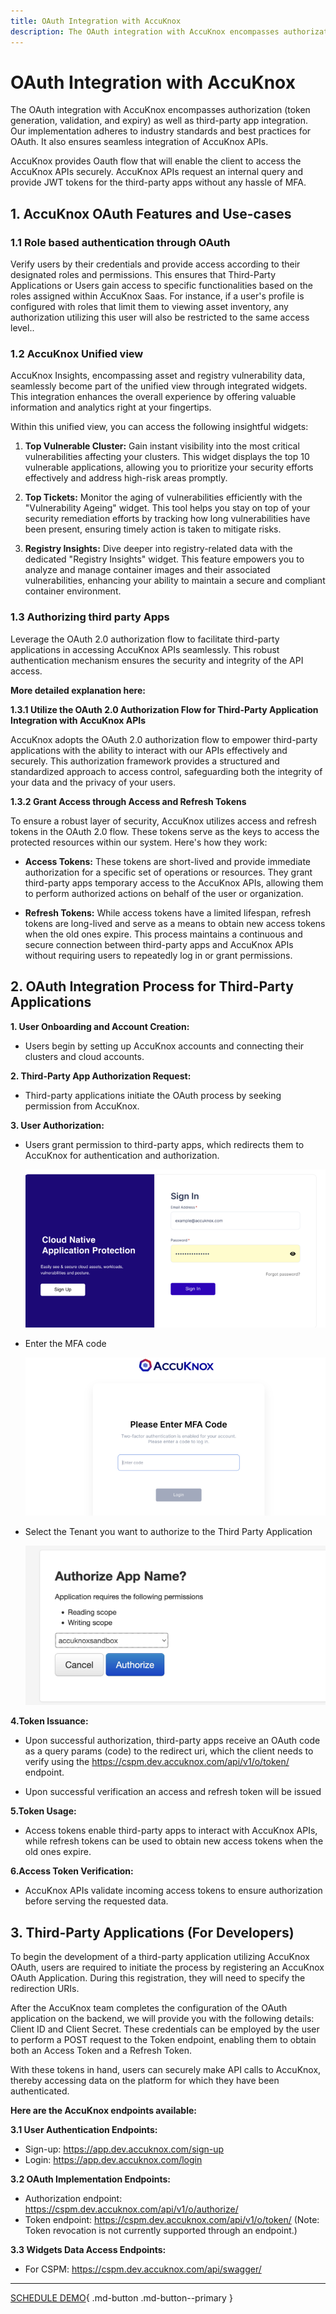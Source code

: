 ```yaml
---
title: OAuth Integration with AccuKnox
description: The OAuth integration with AccuKnox encompasses authorization (token generation, validation, and expiry) as well as third-party app integration. Our implementation adheres to industry standards and best practices for OAuth.
---
```


# OAuth Integration with AccuKnox
The OAuth integration with AccuKnox encompasses authorization (token generation, validation, and expiry) as well as third-party app integration. Our implementation adheres to industry standards and best practices for OAuth. It also ensures seamless integration of AccuKnox APIs.

AccuKnox provides Oauth flow that will enable the client to access the AccuKnox APIs securely. AccuKnox APIs request an internal query and provide JWT tokens for the third-party apps without any hassle of MFA.

## **1. AccuKnox OAuth Features and Use-cases**

### **1.1** Role based authentication through OAuth

Verify users by their credentials and provide access according to their designated roles and permissions. This ensures that Third-Party Applications or Users gain access to specific functionalities based on the roles assigned within AccuKnox Saas. For instance, if a user's profile is configured with roles that limit them to viewing asset inventory, any authorization utilizing this user will also be restricted to the same access level..

### **1.2** AccuKnox Unified view

AccuKnox Insights, encompassing asset and registry vulnerability data, seamlessly become part of the unified view through integrated widgets. This integration enhances the overall experience by offering valuable information and analytics right at your fingertips.

Within this unified view, you can access the following insightful widgets:

1. **Top Vulnerable Cluster:** Gain instant visibility into the most critical vulnerabilities affecting your clusters. This widget displays the top 10 vulnerable applications, allowing you to prioritize your security efforts effectively and address high-risk areas promptly.

2. **Top Tickets:** Monitor the aging of vulnerabilities efficiently with the "Vulnerability Ageing" widget. This tool helps you stay on top of your security remediation efforts by tracking how long vulnerabilities have been present, ensuring timely action is taken to mitigate risks.

3. **Registry Insights:** Dive deeper into registry-related data with the dedicated "Registry Insights" widget. This feature empowers you to analyze and manage container images and their associated vulnerabilities, enhancing your ability to maintain a secure and compliant container environment.

### **1.3** Authorizing third party Apps

Leverage the OAuth 2.0 authorization flow to facilitate third-party applications in accessing AccuKnox APIs seamlessly. This robust authentication mechanism ensures the security and integrity of the API access.

**More detailed explanation here:**

**1.3.1 Utilize the OAuth 2.0 Authorization Flow for Third-Party Application Integration with AccuKnox APIs**

AccuKnox adopts the OAuth 2.0 authorization flow to empower third-party applications with the ability to interact with our APIs effectively and securely. This authorization framework provides a structured and standardized approach to access control, safeguarding both the integrity of your data and the privacy of your users.

**1.3.2 Grant Access through Access and Refresh Tokens**

To ensure a robust layer of security, AccuKnox utilizes access and refresh tokens in the OAuth 2.0 flow. These tokens serve as the keys to access the protected resources within our system. Here's how they work:

- **Access Tokens:** These tokens are short-lived and provide immediate authorization for a specific set of operations or resources. They grant third-party apps temporary access to the AccuKnox APIs, allowing them to perform authorized actions on behalf of the user or organization.

- **Refresh Tokens:** While access tokens have a limited lifespan, refresh tokens are long-lived and serve as a means to obtain new access tokens when the old ones expire. This process maintains a continuous and secure connection between third-party apps and AccuKnox APIs without requiring users to repeatedly log in or grant permissions.

## **2. OAuth Integration Process for Third-Party Applications**

**1. User Onboarding and Account Creation:**

- Users begin by setting up AccuKnox accounts and connecting their clusters and cloud accounts.

**2. Third-Party App Authorization Request:**

- Third-party applications initiate the OAuth process by seeking permission from AccuKnox.

**3. User Authorization:**

- Users grant permission to third-party apps, which redirects them to AccuKnox for authentication and authorization.

   ![](images/oauth/oauth-0.png)

- Enter the MFA code

    ![](images/oauth/oauth-1.png)

- Select the Tenant you want to authorize to the Third Party Application

   ![](images/oauth/oauth-2.png)

**4.Token Issuance:**

- Upon successful authorization, third-party apps receive an OAuth code as a query params (code) to the redirect uri, which the client needs to verify using the <https://cspm.dev.accuknox.com/api/v1/o/token/> endpoint.

- Upon successful verification an access and refresh token will be issued

**5.Token Usage:**

- Access tokens enable third-party apps to interact with AccuKnox APIs, while refresh tokens can be used to obtain new access tokens when the old ones expire.

**6.Access Token Verification:**

- AccuKnox APIs validate incoming access tokens to ensure authorization before serving the requested data.

## **3. Third-Party Applications (For Developers)**

To begin the development of a third-party application utilizing AccuKnox OAuth, users are required to initiate the process by registering an AccuKnox OAuth Application. During this registration, they will need to specify the redirection URIs.

After the AccuKnox team completes the configuration of the OAuth application on the backend, we will provide you with the following details: Client ID and Client Secret. These credentials can be employed by the user to perform a POST request to the Token endpoint, enabling them to obtain both an Access Token and a Refresh Token.

With these tokens in hand, users can securely make API calls to AccuKnox, thereby accessing data on the platform for which they have been authenticated.

**Here are the AccuKnox endpoints available:**

**3.1 User Authentication Endpoints:**

- Sign-up: <https://app.dev.accuknox.com/sign-up>
- Login: <https://app.dev.accuknox.com/login>

**3.2 OAuth Implementation Endpoints:**

- Authorization endpoint: <https://cspm.dev.accuknox.com/api/v1/o/authorize/>
- Token endpoint: <https://cspm.dev.accuknox.com/api/v1/o/token/> (Note: Token revocation is not currently supported through an endpoint.)

**3.3 Widgets Data Access Endpoints:**

- For CSPM: <https://cspm.dev.accuknox.com/api/swagger/>

---
[SCHEDULE DEMO](https://www.accuknox.com/contact-us){ .md-button .md-button--primary }
